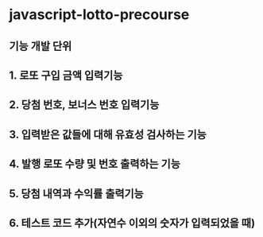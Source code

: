 # javascript-lotto-precourse
## 기능 개발 단위
## 1. 로또 구입 금액 입력기능
## 2. 당첨 번호, 보너스 번호 입력기능
## 3. 입력받은 값들에 대해 유효성 검사하는 기능
## 4. 발행 로또 수량 및 번호 출력하는 기능
## 5. 당첨 내역과 수익률 출력기능
## 6. 테스트 코드 추가(자연수 이외의 숫자가 입력되었을 때)